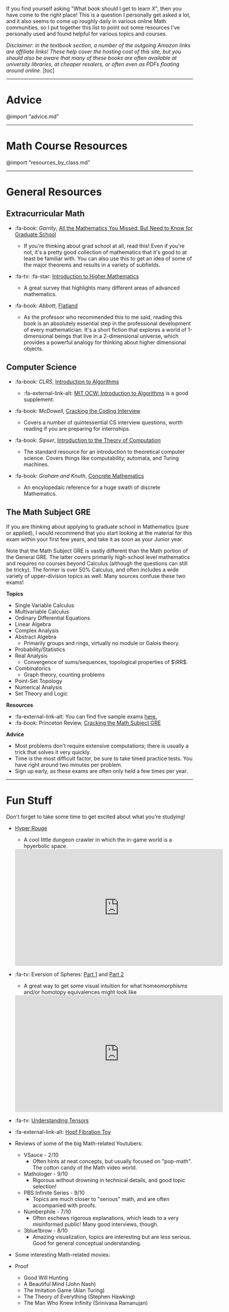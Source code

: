If you find yourself asking "What book should I get to learn $X$", then you have come to the right place! This is a question I personally get asked a lot, and it also seems to come up roughly daily in various online Math communities, so I put together this list to point out some resources I've personally used and found helpful for various topics and courses.

_Disclaimer: in the textbook section, a number of the outgoing Amazon links are affiliate links! These help cover the hosting cost of this site, but you should also be aware that many of these books are often available at university libraries, at cheaper resalers, or often even as PDFs floating around online._
[toc]

---

# Advice

@import "advice.md"

---

# Math Course Resources

@import "resources_by_class.md"

---

# General Resources

## Extracurricular Math
<div id="garrity" style="display: none;"></div>

- :fa-book:  _Garrity_, [All the Mathematics You Missed: But Need to Know for Graduate School](https://www.amazon.com/gp/product/0521797071/ref=as_li_tl?ie=UTF8&camp=1789&creative=9325&creativeASIN=0521797071&linkCode=as2&tag=dzackgarza-20&linkId=a599d541b5c474b2a50177e0cda4b379)
	- If you're thinking about grad school at all, read this! Even if you're not, it's a pretty good collection of mathematics that it's good to at least be familiar with. You can also use this to get an idea of some of the major theorems and results in a variety of subfields.

- :fa-tv: :fa-star: [Introduction to Higher Mathematics](https://www.youtube.com/playlist?list=PLZzHxk_TPOStgPtqRZ6KzmkUQBQ8TSWVX)
	- A great survey that highlights many different areas of advanced mathematics.

- :fa-book: _Abbott_, [Flatland](https://www.amazon.com/gp/product/048627263X/ref=as_li_qf_asin_il_tl?ie=UTF8&tag=dzackgarza-20&creative=9325&linkCode=as2&creativeASIN=048627263X&linkId=1f5b4e9ec20ad3c1ebd5cd2af429be68)
	- As the professor who recommended this to me said, reading this book is an absolutely essential step in the professional development of every mathematician. It's a short fiction that explores a world of 1-dimensional beings that live in a 2-dimensional universe, which provides a powerful analogy for thinking about higher dimensional objects.

## Computer Science

- :fa-book: _CLRS_, [Introduction to Algorithms](https://www.amazon.com/gp/product/0262033844/ref=as_li_tl?ie=UTF8&camp=1789&creative=9325&creativeASIN=0262033844&linkCode=as2&tag=dzackgarza-20&linkId=f99bf4ce12d3ed422a41b841a3055d75)
	- :fa-external-link-alt: [MIT OCW: Introduction to Algorithms](https://ocw.mit.edu/courses/electrical-engineering-and-computer-science/6-046j-introduction-to-algorithms-sma-5503-fall-2005/index.htm) is a good supplement.

- :fa-book: _McDowell_, [Cracking the Coding Interview](https://www.amazon.com/gp/product/0984782850/ref=as_li_tl?ie=UTF8&camp=1789&creative=9325&creativeASIN=0984782850&linkCode=as2&tag=dzackgarza-20&linkId=10277ceaad2b2e90ef6a1b321b555ffd)
	- Covers a number of quintessential CS interview questions, worth reading if you are preparing for internships.

- :fa-book: _Sipser_, [Introduction to the Theory of Computation](https://www.amazon.com/gp/product/8131525295/ref=as_li_qf_asin_il_tl?ie=UTF8&tag=dzackgarza-20&creative=9325&linkCode=as2&creativeASIN=8131525295&linkId=8b4d166a094b0d45b504ea7f4da63727)
	- The standard resource for an introduction to theoretical computer science. Covers things like computability, automata, and Turing machines.

- :fa-book: _Graham and Knuth_, [Concrete Mathematics](https://www.amazon.com/gp/product/0201558025/ref=as_li_qf_asin_il_tl?ie=UTF8&tag=dzackgarza-20&creative=9325&linkCode=as2&creativeASIN=0201558025&linkId=d0e1989fdcb7ee7be5595099a9267a00)
	- An encylopedaic reference for a huge swath of discrete Mathematics.

## The Math Subject GRE

If you are thinking about applying to graduate school in Mathematics (pure or applied), I would recommend that you start looking at the material for this exam within your first few years, and take it as soon as your Junior year.

Note that the Math Subject GRE is vastly different than the Math portion of the General GRE. The latter covers primarily high-school level mathematics and requires no courses beyond Calculus (although the questions can still be tricky). The former is over 50% Calculus, and often includes a wide variety of upper-division topics as well. Many sources confuse these two exams!

**Topics**
- Single Variable Calculus
- Multivariable Calculus
- Ordinary Differential Equations
- Linear Algebra
- Complex Analysis
- Abstract Algebra
	- Primarily groups and rings, virtually no module or Galois theory.
- Probability/Statistics
- Real Analysis
	- Convergence of sums/sequences, topological properties of $\RR$.
- Combinatorics
	- Graph theory, counting problems
- Point-Set Topology
- Numerical Analysis
- Set Theory and Logic

**Resources**
- :fa-external-link-alt: You can find five sample exams [here.](http://www.math.ucla.edu/~iacoley/greprep.html)
- :fa-book: Princeton Review, [Cracking the Math Subject GRE](https://www.amazon.com/gp/product/0375429727/ref=as_li_qf_asin_il_tl?ie=UTF8&tag=dzackgarza-20&creative=9325&linkCode=as2&creativeASIN=0375429727&linkId=a8d125e03d8fa03bd5e41231a88252d1)

**Advice**
- Most problems don't require extensive computations; there is usually a trick that solves it very quickly.
- Time is the most difficult factor, be sure to take timed practice tests. You have right around two minutes per problem.
- Sign up early, as these exams are often only held a few times per year.

---

# Fun Stuff
Don't forget to take some time to get excited about what you're studying!

- [Hyper Rouge](http://www.roguetemple.com/z/hyper/)
	- A cool little dungeon crawler in which the in-game world is a hpyerbolic space.
	<iframe width="560" height="315" src="https://www.youtube.com/embed/xAFrKKApHTY" frameborder="0" allow="autoplay; encrypted-media" allowfullscreen></iframe>

- :fa-tv: Eversion of Spheres: [Part 1](https://www.youtube.com/watch?v=sKqt6e7EcCs) and [Part 2](https://www.youtube.com/watch?v=x7d13SgqUXg)
	- A great way to get some visual intuition for what homeomorphisms and/or homotopy equivalences might look like
	<iframe width="560" height="315" src="https://www.youtube.com/embed/sKqt6e7EcCs" frameborder="0" allow="autoplay; encrypted-media" allowfullscreen></iframe>

- :fa-tv: [Understanding Tensors](https://www.youtube.com/watch?v=f5liqUk0ZTw)

- :fa-external-link-alt: [Hopf Fibration Toy](http://philogb.github.io/page/hopf/)

- Reviews of some of the big Math-related Youtubers:
	- VSauce - 2/10
		- Often hints at neat concepts, but usually focused on "pop-math". The cotton candy of the Math video world.
	- Mathologer - 9/10
		- Rigorous without drowning in technical details, and good topic selection!
	- PBS Infinite Series - 9/10
		- Topics are much closer to "serious" math, and are often accompanied with proofs.
	- Numberphile - 7/10
		- Often eschews rigorous explanations, which leads to a very misinformed public! Many good interviews, though.
	- 3blue1brow - 8/10
		- Amazing visualization, topics are interesting but are less serious. Good for general conceptual understanding.

- Some interesting Math-related movies:
- Proof
	- Good Will Hunting
	- A Beautiful Mind (John Nash)
	- The Imitation Game (Alan Turing)
	- The Theory of Everything (Stephen Hawking)
	- The Man Who Knew Infinity (Srinivasa Ramanujan)
